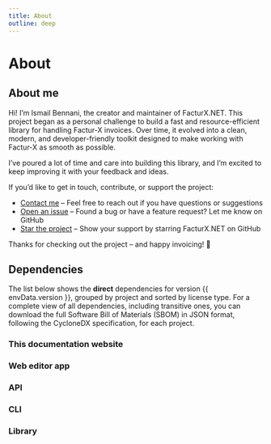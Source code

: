 ```yaml
---
title: About
outline: deep
---
```


<script setup>
import { data as dependenciesData } from '../dependencies.data.ts'
import { data as envData } from '../env.data.ts'
import Dependencies from './components/Dependencies.vue'
import { VPTeamMembers } from 'vitepress/theme'

const members = [
  {
    avatar: 'https://avatars.githubusercontent.com/u/19796163',
    name: 'Ismail Bennani',
    title: 'Creator',
    links: [
      { icon: 'github', link: 'https://github.com/ismailbennani' },
      { icon: 'linkedin', link: 'https://www.linkedin.com/in/lbismail/' }
    ]
  },
];
</script>

# About

## About me

<div class="text-center">
    <VPTeamMembers :members />
</div>

Hi! I’m Ismail Bennani, the creator and maintainer of FacturX.NET.
This project began as a personal challenge to build a fast and resource-efficient library for handling Factur-X invoices. Over time, it evolved into a clean, modern, and developer-friendly toolkit designed to make working with Factur-X as smooth as possible.

I’ve poured a lot of time and care into building this library, and I’m excited to keep improving it with your feedback and ideas.

If you’d like to get in touch, contribute, or support the project:

- <i class="bi bi-envelope-at"></i> [Contact me](mailto:contact@facturxdotnet.org) – Feel free to reach out if you have questions or suggestions
- <i class="bi bi-chat-dots"></i> [Open an issue](https://github.com/FacturX-NET/FacturXDotNet) – Found a bug or have a feature request? Let me know on GitHub
- <i class="bi bi-star"></i> [Star the project](https://github.com/FacturX-NET/FacturXDotNet) – Show your support by starring FacturX.NET on GitHub

Thanks for checking out the project – and happy invoicing! 🚀

## Dependencies

The list below shows the **direct** dependencies for version {{ envData.version }}, grouped by project and sorted by license type.
For a complete view of all dependencies, including transitive ones, you can download the full Software Bill of Materials (SBOM) in JSON format, following the CycloneDX specification, for each project.

### This documentation website

<Dependencies :dependencies="dependenciesData.docs" />

### Web editor app

<Dependencies :dependencies="dependenciesData.editor" />

### API

<Dependencies :dependencies="dependenciesData.api" />

### CLI

<Dependencies :dependencies="dependenciesData.cli" />

### Library

<Dependencies :dependencies="dependenciesData.library" />